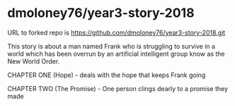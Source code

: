 # dmoloney76/year3-story-2018

URL to forked repo is https://github.com/dmoloney76/year3-story-2018.git



This story is about a man named Frank who is struggling to survive 
in a world which has been overrun by an artificial intelligent group know as the New World Order.

CHAPTER ONE (Hope) - deals with the hope that keeps Frank going <Draft>

CHAPTER TWO (The Promise) - One person clings dearly to a promise they made <Draft>



